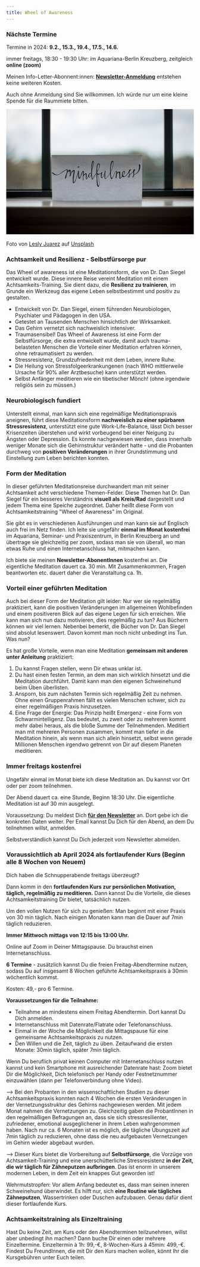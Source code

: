 ```yaml
---
title: Wheel of Awareness
---
```

### Nächste Termine  

Termine in 2024: **9.2., 15.3., 19.4., 17.5., 14.6.**

immer freitags, 18:30 - 19:30 Uhr: im Aquariana-Berlin Kreuzberg, zeitgleich **online (zoom)**


Meinen Info-Letter-Abonnent:innen: **[Newsletter-Anmeldung](/2021/04/21/Landingspage-Newsletteranmeldung.html)** entstehen keine weiteren Kosten. 

Auch ohne Anmeldung sind Sie willkommen. Ich würde nur um eine kleine Spende für die Raummiete bitten. 


![Mindfulness](/assets/2023-04-14-mindfulness.jpg)

Foto von <a href="https://unsplash.com/@jblesly?utm_source=unsplash&utm_medium=referral&utm_content=creditCopyText">Lesly Juarez</a> auf <a href="https://unsplash.com/de/s/fotos/achtsamkeit?utm_source=unsplash&utm_medium=referral&utm_content=creditCopyText">Unsplash</a>
  
### Achtsamkeit und Resilienz - Selbstfürsorge pur
Das Wheel of awareness ist eine Meditationsform, die von Dr. Dan Siegel entwickelt wurde. Diese innere Reise vereint Meditation mit einem Achtsamkeits-Training. Sie dient dazu, die **Resilienz zu trainieren**, im Grunde ein Werkzeug das eigene Leben selbstbestimmt und positiv zu gestalten.   
 
- Entwickelt von Dr. Dan Siegel, einem führenden Neurobiologen, Psychiater und Pädagogen in den USA.
- Getestet an Tausenden Menschen hinsichtlich der Wirksamkeit.
- Das Gehirn vernetzt sich nachweislich intensiver.
- Traumasensibel! Das Wheel of Awareness ist eine Form der Selbstfürsorge, die extra entwickelt wurde, damit auch trauma-belasteten Menschen die Vorteile einer Meditation erfahren können, ohne retraumatisiert zu werden.  
- Stressresistenz, Grundzufriedenheit mit dem Leben, innere Ruhe.
- Die Heilung von Stressfolgeerkrankungenen (nach WHO mittlerweile Ursache für 90% aller Arztbesuche) kann unterstützt werden. 
- Selbst Anfänger meditieren wie ein tibetischer Mönch! (ohne irgendwie religiös sein zu müssen.) 
  
### Neurobiologisch fundiert
Unterstellt einmal, man kann sich eine regelmäßige Meditationspraxis aneignen, führt diese Meditationsform **nachweislich zu einer 
spürbaren Stressresistenz**, unterstützt eine gute Work-Life-Balance, lässt Dich besser Krisenzeiten überstehen und wirkt vorbeugend bei einer Neigung zu Ängsten oder Depression. Es konnte nachgewiesen werden, dass innerhalb weniger Monate sich die Gehirnstruktur verändert hatte - und die Probanten durchweg von **positiven Veränderungen** in ihrer Grundstimmung und Einstellung zum Leben berichten konnten.  

### Form der Meditation
In dieser geführten Meditationsreise durchwandert man mit seiner Achtsamkeit acht verschiedene Themen-Felder. Diese Themen hat Dr. Dan Siegel für ein besseres Verständnis **visuell als Kreis/Rad** dargestellt und jedem Thema eine Speiche zugeordnet. Daher heißt diese Form von Achtsamkeitstraining "Wheel of Awareness" im Original. 

Sie gibt es in verschiedenen Ausführungen und man kann sie auf Englisch auch frei im Netz finden. Ich leite sie ungefähr **einmal im Monat kostenfrei** im Aquariana, Seminar- und Praxiszentrum, in Berlin Kreuzberg an und übertrage sie gleichzeitig per zoom, sodass man sie von überall, wo man etwas Ruhe und einen Internetanschluss hat, mitmachen kann. 

Ich biete sie meinen **Newsletter-AbonentInnen** kostenfrei an. Die eigentliche Meditation dauert ca. 30 min. Mit Zusammenkommen, Fragen beantworten etc. dauert daher die Veranstaltung ca. 1h. 

### Vorteil einer geführten Meditation
Auch bei dieser Form der Meditation gilt leider: Nur wer sie regelmäßig praktiziert, kann die positiven Veränderungen im allgemeinen Wohlbefinden und einem positiveren Blick auf das eigene Legen für sich erreichen. Wie kann man sich nun dazu motivieren, dies regelmäßig zu tun? Aus Büchern können wir viel lernen. Nebenbei bemerkt, die Bücher von Dr. Dan Siegel sind absolut lesenswert. Davon kommt man noch nicht unbedingt ins Tun. Was nun? 

Es hat große Vorteile, wenn man eine Meditation **gemeinsam mit anderen unter Anleitung** praktiziert: 

1. Du kannst Fragen stellen, wenn Dir etwas unklar ist. 
2. Du hast einen festen Termin, an dem man sich wirklich hinsetzt und die Meditation durchführt. Damit kann man den eigenen Schweinehund beim Üben überlisten.  
3. Ansporn, bis zum nächsten Termin sich regelmäßig Zeit zu nehmen. Ohne einen Gruppenrahmen fällt es vielen Menschen schwer, sich zu einer regelmäßigen Praxis hinzusetzen.  
4. Eine Frage der Energie: Das Prinzip heißt Emergenz - eine Form von Schwarmintelligenz. Das bedeutet, zu zweit oder zu mehreren kommt mehr dabei heraus, als die bloße Summe der Teilnehmenden. Meditiert man mit mehreren Personen zusammen, kommt man tiefer in die Meditation hinein, als wenn man sich allein hinsetzt, selbst wenn gerade Millionen Menschen irgendwo getrennt von Dir auf diesem Planeten meditieren. 

### Immer freitags kostenfrei
Ungefähr einmal im Monat biete ich diese Meditation an. Du kannst vor Ort oder per zoom teilnehmen. 

Der Abend dauert ca. eine Stunde, Beginn 18:30 Uhr. Die eigentliche Meditation ist auf 30 min ausgelegt. 

Voraussetzung: Du meldest Dich **[für den Newsletter](/2021/04/21/Landingspage-Newsletteranmeldung.html)** an. Dort gebe ich die konkreten Daten weiter. Per Email kannst Du Dich für den Abend, an dem Du teilnehmen willst, anmelden. 

Selbstverständlich kannst Du Dich jederzeit vom Newsletter abmelden. 

### Voraussichtlich ab April 2024 als fortlaufender Kurs (Beginn alle 8 Wochen von Neuem) 
Dich haben die Schnupperabende freitags überzeugt? 

Dann komm in den **fortlaufenden Kurs zur persönlichen Motivation, täglich, regelmäßig zu meditieren.** Dann kannst Du die Vorteile, die dieses Achtsamkeitstraining Dir bietet, tatsächlich nutzen. 

Um den vollen Nutzen für sich zu genießen: Man beginnt mit einer Praxis von 30 min täglich. Nach einigen Monaten kann man die Dauer auf 7min täglich reduzieren. 

**Immer Mittwoch mittags von 12:15 bis 13:00 Uhr.** 

Online auf Zoom in Deiner Mittagspause. Du brauchst einen Internetanschluss. 

**6 Termine** - zusätzlich kannst Du die freien Freitag-Abendtermine nutzen, sodass Du auf insgesamt 8 Wochen geführte Achtsamkeitspraxis à 30min wöchentlich kommst. 

Kosten: 49,- pro 6 Termine.

**Voraussetzungen für die Teilnahme:** 
- Teilnahme an mindestens einem Freitag Abendtermin. Dort kannst Du Dich anmelden.
- Internetanschluss mit Datenrate/Flatrate oder Telefonanschluss.
- Einmal in der Woche die Möglichkeit die Mittagspause für eine gemeinsame Achtsamkeitspraxis zu nutzen.
- Den Willen und die Zeit, täglich zu üben. Zeitaufwand die ersten Monate: 30min täglich, später 7min täglich.  

Wenn Du beruflich privat keinen Computer mit Internetanschluss nutzen kannst und kein Smartphone mit ausreichender Datenrate hast: Zoom bietet Dir die Möglichkeit, Dich telefonisch per Handy oder Festnetznummer einzuwählen (dann per Telefonverbindung ohne Video).  

--> Bei den Probanten in den wissenschaftlichen Studien zu dieser Achtsamkeitspraxis konnten nach 4 Wochen die ersten Veränderungen in der Vernetzungsstruktur des Gehirns nachgewiesen werden. Mit jedem Monat nahmen die Vernetzungen zu. Gleichzeitig gaben die ProbantInnen in den regelmäßigen Befragungen an, dass sie sich stressresilienter, zufriedener, emotional ausgeglichener in ihrem Leben wahrgenommen haben. Nach nur ca. 6 Monaten ist es möglich, die tägliche Übungszeit auf 7min täglich zu reduzieren, ohne dass die neu aufgebauten Vernetzungen im Gehirn wieder abgebaut wurden. 

--> Dieser Kurs bietet die Vorbereitung auf **Selbstfürsorge**, die Vorzüge von Achtsamkeit-Training und eine unerschütterliche Stressresistenz **in der Zeit, die wir täglich für Zähneputzen aufbringen**. Das ist enorm in unserem modernen Leben, in dem Zeit ein knappes Gut geworden ist!

Wehrmutstropfen: Vor allem Anfang bedeutet es, dass man seinen inneren Schweinehund überwindet. Es hilft nur, sich **eine Routine wie tägliches Zähneputzen**, Wassertrinken oder Duschen aufzubauen. Genau dafür dient dieser fortlaufende Kurs.

### Achtsamkeitstraining als Einzeltraining 
Hast Du keine Zeit, am Kurs oder den Abendterminen teilzunehmen, willst aber unbedingt ihn machen? Dann buche Dir einen oder mehrere Einzeltermine. Einzeltermin à 1h: 99,-€, 8-Wochen-Kurs à 45min: 499,-€. Findest Du FreundInnen, die mit Dir den Kurs machen wollen, könnt Ihr die Kursgebühren unter Euch teilen. 
